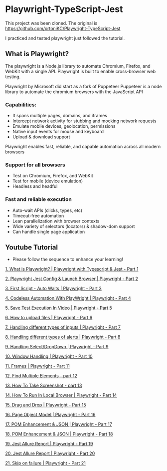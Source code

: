 # Playwright-TypeScript-Jest

This project was been cloned. The original is https://github.com/ortoniKC/Playwright-TypeScript-Jest

I practiced and tested playwright just followed the tutorial.


## What is Playwright?
The playwright is a Node.js library to automate Chromium, Firefox, and WebKit with a single API. Playwright is built to enable cross-browser web testing.

Playwright by Microsoft did start as a fork of Puppeteer
Puppeteer is a node library to automate the chromium browsers with the JavaScript API
### Capabilities:
* It spans multiple pages, domains, and iframes
* Intercept network activity for stubbing and mocking network requests
* Emulate mobile devices, geolocation, permissions
* Native input events for mouse and keyboard
* Upload & download support

Playwright enables fast, reliable, and capable automation across all modern browsers

### Support for all browsers
* Test on Chromium, Firefox, and WebKit
* Test for mobile (device emulation)
* Headless and headful

### Fast and reliable execution
* Auto-wait APIs (clicks, types, etc)
* Timeout-free automation
* Lean parallelization with browser contexts
* Wide variety of selectors (locators) & shadow-dom support
* Can handle single page application

## Youtube Tutorial
* Please follow the sequence to enhance your learning!

[1. What is Playwright? | Playwright with Typescript & Jest - Part 1](https://youtu.be/zY-IoTYcbWs)

[2. Playwright Jest Config & Launch Browser | Playwright - Part 2](https://youtu.be/DbdqflN3dJ4)

[3. First Script - Auto Waits | Playwright - Part 3](https://youtu.be/9xEzNdG4XaQ)

[4. Codeless Automation With PlayWright | Playwright - Part 4](https://youtu.be/gb43GiWwQKg)

[5. Save Test Execution In Video | Playwright - Part 5](https://youtu.be/0125rwgsBP8)

[6. How to upload files | Playwright - Part 6](https://youtu.be/e8jfjV71E6Q)

[7. Handling different types of inputs | Playwright - Part 7](https://youtu.be/Slv5fuTrIZg)

[8. Handling different types of alerts | Playwright - Part 8](https://youtu.be/RzBlwacFIl0)

[9. Handling Select/DropDown | Playwright - Part 9](https://youtu.be/IubdSQFOdiU)

[10. Window Handling | Playwright - Part 10](https://youtu.be/DyHQ3G442jY)

[11. Frames | Playwright - Part 11](https://youtu.be/Vqm-8G81W8w)

[12. Find Multiple Elements - part 12](https://youtu.be/54OwsiRa_eE)

[13. How To Take Screenshot - part 13](https://youtu.be/G650JxukN1A)

[14. How To Run In Local Browser | Playwright - Part 14](https://youtu.be/5LrRFHI81o4)

[15. Drag and Drop | Playwright - Part 15](https://youtu.be/0wFkhkdcT8A)

[16. Page Object Model | Playwright - Part 16](https://youtu.be/WSd6-X-n6P8)

[17. POM Enhancement & JSON | Playwright - Part 17](https://youtu.be/00xGOpnOzds)

[18. POM Enhancement & JSON | Playwright - Part 18](https://youtu.be/w05KGL8G0f4)

[19. Jest Allure Report |  Playwright - Part 19](https://youtu.be/tjpSkaBq9c0)

[20. Jest Allure Report |  Playwright - Part 20](https://youtu.be/xffrNccLIso)

[21. Skip on failure |  Playwright - Part 21](https://youtu.be/4-IBKtbAxlg)
